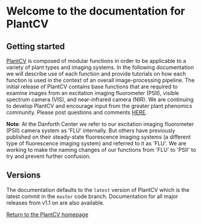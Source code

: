 # Welcome to the documentation for PlantCV

## Getting started

[PlantCV](http://plantcv.danforthcenter.org) is composed of modular functions in order to be applicable to a 
variety of plant types and imaging systems. In the following documentation 
we will describe use of each function and provide tutorials on how each 
function is used in the context of an overall image-processing pipeline. 
The initial release of PlantCV contains base functions that are required 
to examine images from an excitation imaging fluorometer (PSII), visible 
spectrum camera (VIS), and near-infrared camera (NIR). We are continuing 
to develop PlantCV and encourage input from the greater plant phenomics 
community. Please post questions and comments [HERE](https://github.com/danforthcenter/plantcv/issues).

**Note**: At the Danforth Center we refer to our excitation imaging 
fluorometer (PSII) camera system as 'FLU' internally. But others have 
previously published on their steady-state fluorescence imaging systems 
(a different type of fluorescence imaging system) and referred to it as 
'FLU'. We are working to make the naming changes of our functions from 
'FLU' to 'PSII' to try and prevent further confusion.

## Versions

The documentation defaults to the `latest` version of PlantCV which is the latest
commit in the `master` code branch.
Documentation for all major releases from v1.1 on are also available.

[Return to the PlantCV homepage](http://plantcv.danforthcenter.org)
